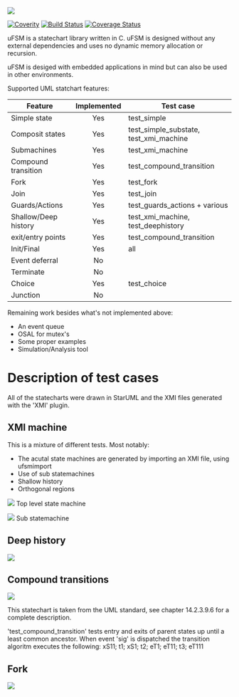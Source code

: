 ![](https://github.com/jonpe960/ufsm/raw/master/doc/logo.png)

[![Coverity](https://scan.coverity.com/projects/15860/badge.svg)](https://scan.coverity.com/projects/jonpe960-ufsm)
[![Build Status](https://travis-ci.org/jonpe960/ufsm.svg?branch=master)](https://travis-ci.org/jonpe960/ufsm)
[![Coverage Status](https://coveralls.io/repos/github/jonpe960/ufsm/badge.svg)](https://coveralls.io/github/jonpe960/ufsm)

uFSM is a statechart library written in C. uFSM is designed without any external dependencies and uses no dynamic memory allocation or recursion.

uFSM is desiged with embedded applications in mind but can also be used in other environments. 

Supported UML statchart features:

| Feature              | Implemented | Test case                              |
| -------------------- |:-----------:| -------------------------------------- |
| Simple state         | Yes         | test_simple                            |
| Composit states      | Yes         | test_simple_substate, test_xmi_machine |
| Submachines          | Yes         | test_xmi_machine                       |
| Compound transition  | Yes         | test_compound_transition               |
| Fork                 | Yes         | test_fork                              |
| Join                 | Yes         | test_join                              |
| Guards/Actions       | Yes         | test_guards_actions + various          |
| Shallow/Deep history | Yes         | test_xmi_machine, test_deephistory     | 
| exit/entry points    | Yes         | test_compound_transition               |
| Init/Final           | Yes         | all                                    |
| Event deferral       | No          |                                        |
| Terminate            | No          |                                        |
| Choice               | Yes         | test_choice                            |
| Junction             | No          |                                        |

Remaining work besides what's not implemented above:
 - An event queue
 - OSAL for mutex's
 - Some proper examples
 - Simulation/Analysis tool

# Description of test cases

All of the statecharts were drawn in StarUML and the XMI files generated with the 'XMI' plugin.

## XMI machine

This is a mixture of different tests. Most notably:
 - The acutal state machines are generated by importing an XMI file, using ufsmimport
 - Use of sub statemachines
 - Shallow history
 - Orthogonal regions

![](https://github.com/jonpe960/ufsm/raw/master/doc/test_xmi_machine1.png)
Top level state machine

![](https://github.com/jonpe960/ufsm/raw/master/doc/test_xmi_machine2.png)
Sub statemachine

## Deep history

![](https://github.com/jonpe960/ufsm/raw/master/doc/test_deephistory.png)



## Compound transitions

![](https://github.com/jonpe960/ufsm/raw/master/doc/test_compound_transition.png)

This statechart is taken from the UML standard, see chapter 14.2.3.9.6 for a complete description.

'test_compound_transition' tests entry and exits of parent states up until a least common ancestor. When event 'sig' is dispatched the transition algoritm executes the following: xS11; t1; xS1; t2; eT1; eT11; t3; eT111

## Fork

![](https://github.com/jonpe960/ufsm/raw/master/doc/test_fork.png)



